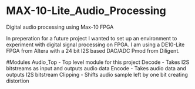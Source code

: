 # MAX-10-Lite_Audio_Processing
 Digital audio processing using Max-10 FPGA
 
 In preperation for a future project I wanted to set up an environment to experiment with digital signal processing on FPGA. I am using a DE10-Lite FPGA from Altera with a 24 bit I2S based DAC/ADC Pmod from Diligent.
 
 #Modules
 Audio_Top - Top level module for this project
 Decode - Takes I2S bitstreams as input and outputs audio data
 Encode - Takes audio data and outputs I2S bitstream
 Clipping - Shifts audio sample left by one bit creating distortion
